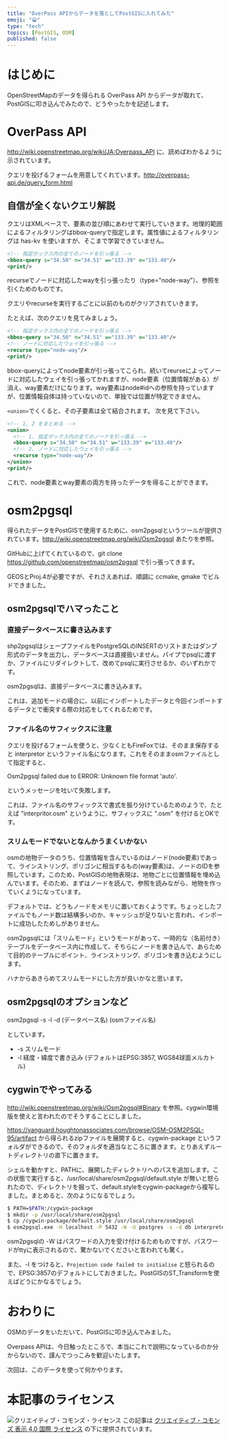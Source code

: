 ```yaml
---
title: "OverPass APIからデータを落としてPostGISに入れてみた"
emoji: "😀"
type: "tech"
topics: [PostGIS, OSM]
published: false
---
```

# はじめに

OpenStreetMapのデータを得られる OverPass API からデータが取れて、PostGISに叩き込んでみたので、どうやったかを記述します。

# OverPass API

http://wiki.openstreetmap.org/wiki/JA:Overpass_API に、読めばわかるように示されています。

クエリを投げるフォームを用意してくれています。http://overpass-api.de/query_form.html

## 自信が全くないクエリ解説

クエリはXMLベースで、要素の並び順にあわせて実行していきます。地理的範囲によるフィルタリングはbbox-queryで指定します。属性値によるフィルタリングは has-kv を使いますが、そこまで学習できていません。

```xml
<!-- 指定ボックス内の全てのノードを引っ張る -->
<bbox-query s="34.50" n="34.51" w="133.39" e="133.40"/>
<print/>
```

recurseでノードに対応したwayを引っ張ったり（type="node-way"）、参照を引くためのものです。

クエリやrecurseを実行するごとに以前のものがクリアされていきます。

たとえば、次のクエリを見てみましょう。

```xml
<!-- 指定ボックス内の全てのノードを引っ張る -->
<bbox-query s="34.50" n="34.51" w="133.39" e="133.40"/>
<!-- ノードに対応したウェイを引っ張る -->
<recurse type="node-way"/>
<print/>
```

bbox-queryによってnode要素が引っ張ってこられ、続いてreurseによってノードに対応したウェイを引っ張ってかれますが、node要素（位置情報がある）が消え、way要素だけになります。way要素はnode#idへの参照を持っていますが、位置情報自体は持っていないので、単独では位置が特定できません。

``<union>``でくくると、その子要素は全て結合されます。
次を見て下さい。

```xml
<!-- 1, 2 をまとめる -->
<union>
  <!-- 1. 指定ボックス内の全てのノードを引っ張る -->
  <bbox-query s="34.50" n="34.51" w="133.39" e="133.40"/>
  <!-- 2. ノードに対応したウェイを引っ張る -->
  <recurse type="node-way"/>
</union>
<print/>
```

これで、node要素とway要素の両方を持ったデータを得ることができます。

# osm2pgsql

得られたデータをPostGISで使用するために、osm2pgsqlというツールが提供されています。http://wiki.openstreetmap.org/wiki/Osm2pgsql あたりを参照。

GitHubに上げてくれているので、git clone https://github.com/openstreetmap/osm2pgsql で引っ張ってきます。

GEOSとProj.4が必要ですが、それさえあれば、順調に ccmake, gmake でビルドできました。

## osm2pgsqlでハマったこと

### 直接データベースに書き込みます

shp2pgsqlはシェープファイルをPostgreSQLのINSERTのリストまたはダンプ形式のデータを出力し、データベースは直接扱いません。パイプでpsqlに渡すか、ファイルにリダイレクトして、改めてpsqlに実行させるか、のいずれかです。

osm2pgsqlは、直接データベースに書き込みます。

これは、追加モードの場合に、以前にインポートしたデータと今回インポートするデータとで衝突する際の対応をしてくれるためです。

### ファイル名のサフィックスに注意

クエリを投げるフォームを使うと、少なくともFireFoxでは、そのまま保存すると interpretor というファイル名になります。これをそのままosmファイルとして指定すると、

  Osm2pgsql failed due to ERROR: Unknown file format 'auto'.

というメッセージを吐いて失敗します。

これは、ファイル名のサフィックスで書式を振り分けているためのようで、たとえば "interpritor.osm" というように、サフィックスに ".osm" を付けるとOKです。

### スリムモードでないとなんかうまくいかない

osmの地物データのうち、位置情報を含んでいるのはノード(node要素)であって、ラインストリング、ポリゴンに相当するもの(way要素)は、ノードのIDを参照しています。このため、PostGISの地物表現は、地物ごとに位置情報を埋め込んでいます。そのため、まずはノードを読んで、参照を読みながら、地物を作っていくようになっています。

デフォルトでは、どうもノードをメモリに置いておくようです。ちょっとしたファイルでもノード数は結構多いのか、キャッシュが足りないと言われ、インポートに成功したためしがありません。

osm2pgsqlには「スリムモード」というモードがあって、一時的な（名前付き）テーブルをデータベース内に作成して、そちらにノードを書き込んで、あらためて目的のテーブルにポイント、ラインストリング、ポリゴンを書き込むようにします。

ハナからあきらめてスリムモードにした方が良いかなと思います。


## osm2pgsqlのオプションなど

osm2pgsql -s -l -d (データベース名) (osmファイル名)

としています。

  - -s スリムモード
  - -l 経度・緯度で書き込み (デフォルトはEPSG:3857, WGS84球面メルカトル)

## cygwinでやってみる

http://wiki.openstreetmap.org/wiki/Osm2pgsql#Binary を参照。cygwin環境版を使えと言われたのでそうすることにしました。

https://vanguard.houghtonassociates.com/browse/OSM-OSM2PSQL-95/artifact から得られるzipファイルを展開すると、cygwin-package というフォルダができるので、そのフォルダを適当なところに置きます。とりあえずルートディレクトリの直下に置きます。

シェルを動かすと、PATHに、展開したディレクトリへのパスを追加します。この状態で実行すると、/usr/local/share/osm2pgsql/default.style が無いと怒られたので、ディレクトリを掘って、default.styleをcygwin-packageから複写しました。まとめると、次のようになるでしょう。

```bash
$ PATH=$PATH:/cygwin-package
$ mkdir -p /usr/local/share/osm2pgsql
$ cp /cygwin-package/default.style /usr/local/share/osm2pgsql
$ osm2pgsql.exe -H localhost -P 5432 -W -U postgres -s -d db interpreter-1.osm
```

osm2pgsqlの -W はパスワードの入力を受け付けるためものですが、パスワードがttyに表示されるので、驚かないでくださいと言われても驚く。

また、-l をつけると、``Projection code failed to initialise`` と怒られるので、EPSG:3857のデフォルトにしておきました。PostGISのST_Transformを使えばどうにかなるでしょう。

# おわりに

OSMのデータをいただいて、PostGISに叩き込んでみました。

Overpass APIは、今日触ったところで、本当にこれで説明になっているのか分からないので、謹んでつっこみを歓迎いたします。

次回は、このデータを使って何かやります。

# 本記事のライセンス

![クリエイティブ・コモンズ・ライセンス](https://i.creativecommons.org/l/by/4.0/88x31.png)
この記事は [クリエイティブ・コモンズ 表示 4.0 国際 ライセンス](http://creativecommons.org/licenses/by/4.0/">) の下に提供されています。
